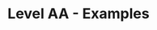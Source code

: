 ---
layout: default
title: Level AA - Examples
nav_order: 7
has_children: true
permalink: docs/LevelAA
---
